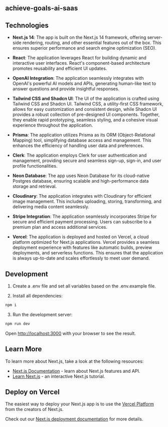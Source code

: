 ## achieve-goals-ai-saas

## Technologies

- **Next.js 14**: The app is built on the Next.js 14 framework, offering server-side rendering, routing, and other essential features out of the box. This ensures superior performance and search engine optimization (SEO).

- **React**: The application leverages React for building dynamic and interactive user interfaces. React's component-based architecture promotes reusability and efficient UI updates.

- **OpenAI Integration**: The application seamlessly integrates with OpenAI's powerful AI models and APIs, generating human-like text to answer questions and provide insightful responses.

- **Tailwind CSS and Shadcn UI**: The UI of the application is crafted using Tailwind CSS and Shadcn UI. Tailwind CSS, a utility-first CSS framework, allows for easy customization and consistent design, while Shadcn UI provides a robust collection of pre-designed UI components. Together, they enable rapid prototyping, seamless styling, and a cohesive visual experience throughout the application.

- **Prisma**: The application utilizes Prisma as its ORM (Object-Relational Mapping) tool, simplifying database access and management. This enhances the efficiency of handling user data and preferences.

- **Clerk**: The application employs Clerk for user authentication and management, providing secure and seamless sign-up, sign-in, and user profile functionalities.

- **Neon Database**: The app uses Neon Database for its cloud-native Postgres database, ensuring scalable and high-performance data storage and retrieval.

- **Cloudinary**: The application integrates with Cloudinary for efficient image management. This includes uploading, storing, transforming, and delivering media content seamlessly.

- **Stripe Integration**: The application seamlessly incorporates Stripe for secure and efficient payment processing. Users can subscribe to a premium plan and access additional services.

- **Vercel**: The application is deployed and hosted on Vercel, a cloud platform optimized for Next.js applications. Vercel provides a seamless deployment experience with features like automatic builds, preview deployments, and serverless functions. This ensures that the application is always up-to-date and scales effortlessly to meet user demand.

## Development

1. Create a .env file and set all variables based on the .env.example file.

2. Install all dependencies:

```bash
npm i
```

3. Run the development server:

```bash
npm run dev
```

Open [http://localhost:3000](http://localhost:3000) with your browser to see the result.

## Learn More

To learn more about Next.js, take a look at the following resources:

- [Next.js Documentation](https://nextjs.org/docs) - learn about Next.js features and API.
- [Learn Next.js](https://nextjs.org/learn) - an interactive Next.js tutorial.

## Deploy on Vercel

The easiest way to deploy your Next.js app is to use the [Vercel Platform](https://vercel.com/new?utm_medium=default-template&filter=next.js&utm_source=create-next-app&utm_campaign=create-next-app-readme) from the creators of Next.js.

Check out our [Next.js deployment documentation](https://nextjs.org/docs/deployment) for more details.
